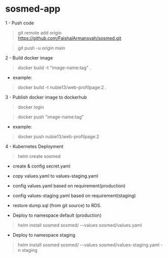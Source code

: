 # sosmed-app

1 - Push code
> git remote add origin https://github.com/FaishalArmansyah/sosmed.git

> git push -u origin main


2 - Build docker image
> docker build -t "image-name:tag" .

- example:
> docker build -t nubie13/web-profilpage:2 .


3 - Publish docker image to dockerhub
> docker login

> docker push "image-name:tag"

- example:
> docker push nubie13/web-profilpage:2

4 - Kubernetes Deployment
> helm create sosmed
- create & config secret.yaml
- copy values.yaml to values-staging.yaml
- config values.yaml based on requirement(production)
- config values-staging.yaml based on requirement(staging)

- restore dump.sql (from git source) to RDS.

- Deploy to namespace default (production)
> helm install sosmed sosmed/ --values sosmed/values.yaml

- Deploy to namespace staging
> helm install sosmed sosmed/ --values sosmed/values-staging.yaml -n staging
